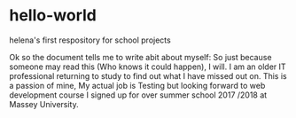 # hello-world
helena's first respository for school projects

Ok so the document tells me to write abit about myself: So just because someone may read this (Who knows it could happen), I will.
I am an older IT professional returning to study to find out what I have missed out on. This is a passion of mine, My actual job is Testing but looking forward to web development course I signed up for over summer school 2017 /2018 at Massey University.
